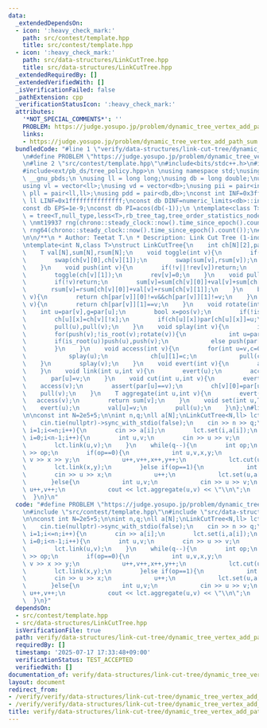 ```yaml
---
data:
  _extendedDependsOn:
  - icon: ':heavy_check_mark:'
    path: src/contest/template.hpp
    title: src/contest/template.hpp
  - icon: ':heavy_check_mark:'
    path: src/data-structures/LinkCutTree.hpp
    title: src/data-structures/LinkCutTree.hpp
  _extendedRequiredBy: []
  _extendedVerifiedWith: []
  _isVerificationFailed: false
  _pathExtension: cpp
  _verificationStatusIcon: ':heavy_check_mark:'
  attributes:
    '*NOT_SPECIAL_COMMENTS*': ''
    PROBLEM: https://judge.yosupo.jp/problem/dynamic_tree_vertex_add_path_sum
    links:
    - https://judge.yosupo.jp/problem/dynamic_tree_vertex_add_path_sum
  bundledCode: "#line 1 \"verify/data-structures/link-cut-tree/dynamic_tree_vertex_add_path_sum.test.cpp\"\
    \n#define PROBLEM \"https://judge.yosupo.jp/problem/dynamic_tree_vertex_add_path_sum\"\
    \n#line 2 \"src/contest/template.hpp\"\n#include<bits/stdc++.h>\n#include<ext/pb_ds/assoc_container.hpp>\n\
    #include<ext/pb_ds/tree_policy.hpp>\n \nusing namespace std;\nusing namespace\
    \ __gnu_pbds;\n \nusing ll = long long;\nusing db = long double;\nusing vi = vector<int>;\n\
    using vl = vector<ll>;\nusing vd = vector<db>;\nusing pii = pair<int,int>;\nusing\
    \ pll = pair<ll,ll>;\nusing pdd = pair<db,db>;\nconst int INF=0x3fffffff;\nconst\
    \ ll LINF=0x1fffffffffffffff;\nconst db DINF=numeric_limits<db>::infinity();\n\
    const db EPS=1e-9;\nconst db PI=acos(db(-1));\n \ntemplate<class T>\nusing ordered_set\
    \ = tree<T,null_type,less<T>,rb_tree_tag,tree_order_statistics_node_update>;\n\
    \ \nmt19937 rng(chrono::steady_clock::now().time_since_epoch().count());\nmt19937_64\
    \ rng64(chrono::steady_clock::now().time_since_epoch().count());\n#line 3 \"src/data-structures/LinkCutTree.hpp\"\
    \n\n/**\n * Author: Teetat T.\n * Description: Link Cut Tree (1-indexed)\n */\n\
    \ntemplate<int N,class T>\nstruct LinkCutTree{\n    int ch[N][2],par[N],lz[N],rev[N];\n\
    \    T val[N],sum[N],rsum[N];\n    void toggle(int v){\n        if(!v)return;\n\
    \        swap(ch[v][0],ch[v][1]);\n        swap(sum[v],rsum[v]);\n        rev[v]^=1;\n\
    \    }\n    void push(int v){\n        if(!v||!rev[v])return;\n        toggle(ch[v][0]);\n\
    \        toggle(ch[v][1]);\n        rev[v]=0;\n    }\n    void pull(int v){\n\
    \        if(!v)return;\n        sum[v]=sum[ch[v][0]]+val[v]+sum[ch[v][1]];\n \
    \       rsum[v]=rsum[ch[v][0]]+val[v]+rsum[ch[v][1]];\n    }\n    bool is_root(int\
    \ v){\n        return ch[par[v]][0]!=v&&ch[par[v]][1]!=v;\n    }\n    bool pos(int\
    \ v){\n        return ch[par[v]][1]==v;\n    }\n    void rotate(int v){\n    \
    \    int u=par[v],g=par[u];\n        bool x=pos(v);\n        if(!is_root(u))ch[g][pos(u)]=v;\n\
    \        ch[u][x]=ch[v][!x];\n        if(ch[u][x])par[ch[u][x]]=u;\n        ch[v][!x]=u,par[u]=v,par[v]=g;\n\
    \        pull(u),pull(v);\n    }\n    void splay(int v){\n        if(!v)return;\n\
    \        for(push(v);!is_root(v);rotate(v)){\n            int u=par[v];\n    \
    \        if(is_root(u))push(u),push(v);\n            else push(par[u]),push(u),push(v),rotate(pos(u)==pos(v)?u:v);\n\
    \        }\n    }\n    void access(int v){\n        for(int u=v,c=0;u;u=par[u]){\n\
    \            splay(u);\n            ch[u][1]=c;\n            pull(c=u);\n    \
    \    }\n        splay(v);\n    }\n    void evert(int v){\n        access(v),toggle(v);\n\
    \    }\n    void link(int u,int v){\n        evert(u);\n        access(v);\n \
    \       par[u]=v;\n    }\n    void cut(int u,int v){\n        evert(u);\n    \
    \    access(v);\n        assert(par[u]==v);\n        ch[v][0]=par[u]=0;\n    \
    \    pull(v);\n    }\n    T aggregate(int u,int v){\n        evert(u);\n     \
    \   access(v);\n        return sum[v];\n    }\n    void set(int u,T v){\n    \
    \    evert(u);\n        val[u]=v;\n        pull(u);\n    }\n};\n#line 4 \"verify/data-structures/link-cut-tree/dynamic_tree_vertex_add_path_sum.test.cpp\"\
    \n\nconst int N=2e5+5;\n\nint n,q;\nll a[N];\nLinkCutTree<N,ll> lct;\n\nint main(){\n\
    \    cin.tie(nullptr)->sync_with_stdio(false);\n    cin >> n >> q;\n    for(int\
    \ i=1;i<=n;i++){\n        cin >> a[i];\n        lct.set(i,a[i]);\n    }\n    for(int\
    \ i=0;i<n-1;i++){\n        int u,v;\n        cin >> u >> v;\n        u++,v++;\n\
    \        lct.link(u,v);\n    }\n    while(q--){\n        int op;\n        cin\
    \ >> op;\n        if(op==0){\n            int u,v,x,y;\n            cin >> u >>\
    \ v >> x >> y;\n            u++,v++,x++,y++;\n            lct.cut(u,v);\n    \
    \        lct.link(x,y);\n        }else if(op==1){\n            int u,x;\n    \
    \        cin >> u >> x;\n            u++;\n            lct.set(u,a[u]+=x);\n \
    \       }else{\n            int u,v;\n            cin >> u >> v;\n           \
    \ u++,v++;\n            cout << lct.aggregate(u,v) << \"\\n\";\n        }\n  \
    \  }\n}\n"
  code: "#define PROBLEM \"https://judge.yosupo.jp/problem/dynamic_tree_vertex_add_path_sum\"\
    \n#include \"src/contest/template.hpp\"\n#include \"src/data-structures/LinkCutTree.hpp\"\
    \n\nconst int N=2e5+5;\n\nint n,q;\nll a[N];\nLinkCutTree<N,ll> lct;\n\nint main(){\n\
    \    cin.tie(nullptr)->sync_with_stdio(false);\n    cin >> n >> q;\n    for(int\
    \ i=1;i<=n;i++){\n        cin >> a[i];\n        lct.set(i,a[i]);\n    }\n    for(int\
    \ i=0;i<n-1;i++){\n        int u,v;\n        cin >> u >> v;\n        u++,v++;\n\
    \        lct.link(u,v);\n    }\n    while(q--){\n        int op;\n        cin\
    \ >> op;\n        if(op==0){\n            int u,v,x,y;\n            cin >> u >>\
    \ v >> x >> y;\n            u++,v++,x++,y++;\n            lct.cut(u,v);\n    \
    \        lct.link(x,y);\n        }else if(op==1){\n            int u,x;\n    \
    \        cin >> u >> x;\n            u++;\n            lct.set(u,a[u]+=x);\n \
    \       }else{\n            int u,v;\n            cin >> u >> v;\n           \
    \ u++,v++;\n            cout << lct.aggregate(u,v) << \"\\n\";\n        }\n  \
    \  }\n}"
  dependsOn:
  - src/contest/template.hpp
  - src/data-structures/LinkCutTree.hpp
  isVerificationFile: true
  path: verify/data-structures/link-cut-tree/dynamic_tree_vertex_add_path_sum.test.cpp
  requiredBy: []
  timestamp: '2025-07-17 17:33:48+09:00'
  verificationStatus: TEST_ACCEPTED
  verifiedWith: []
documentation_of: verify/data-structures/link-cut-tree/dynamic_tree_vertex_add_path_sum.test.cpp
layout: document
redirect_from:
- /verify/verify/data-structures/link-cut-tree/dynamic_tree_vertex_add_path_sum.test.cpp
- /verify/verify/data-structures/link-cut-tree/dynamic_tree_vertex_add_path_sum.test.cpp.html
title: verify/data-structures/link-cut-tree/dynamic_tree_vertex_add_path_sum.test.cpp
---
```

